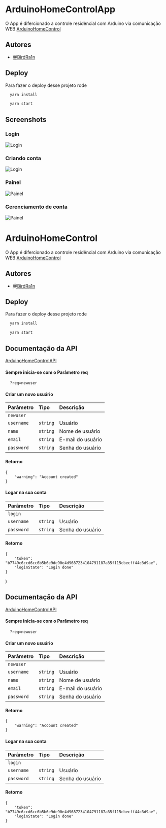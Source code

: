 
# ArduinoHomeControlApp

O App é difercionado a controle residêncial com Arduino via comunicação WEB
[ArduinoHomeControl](https://github.com/birdra1n/ArduinoHomeControl/)

## Autores

- [@BirdRa1n](https://www.github.com/birdra1n)


## Deploy

Para fazer o deploy desse projeto rode

```bash
  yarn install
```
```bash
  yarn start
```


## Screenshots
### Login
![Login](https://thumbs2.imgbox.com/db/4f/aw4JCbGI_t.jpg)
### Criando conta
![Login](https://thumbs2.imgbox.com/e7/b4/Tawc2o1O_t.jpg)
### Painel
![Painel](https://thumbs2.imgbox.com/56/df/d8aoJlYu_t.jpg)
### Gerenciamento de conta
![Painel](https://thumbs2.imgbox.com/0c/62/SAZvmg0G_t.jpg)


# ArduinoHomeControl

O App é difercionado a controle residêncial com Arduino via comunicação WEB
[ArduinoHomeControl](https://github.com/birdra1n/ArduinoHomeControl/)

## Autores

- [@BirdRa1n](https://www.github.com/birdra1n)


## Deploy

Para fazer o deploy desse projeto rode

```bash
  yarn install
```
```bash
  yarn start
```


## Documentação da API
[ArduinoHomeControlAPI](https://apiarduinowebcontrol.herokuapp.com/)


#### Sempre inicia-se com o Parâmetro req 

```http
  ?req=newuser
```

#### Criar um novo usuário

| Parâmetro   | Tipo       | Descrição                           |
| :---------- | :--------- | :---------------------------------- |
| `newuser` |  |  |
| `username` | `string` | Usuário |
| `name` | `string` | Nome de usuário |
| `email` | `string` | E-mail do usuário |
| `password` | `string` | Senha do usuário |

#### Retorno

```http
{
    "warning": "Account created"
}
```

#### Logar na sua conta

| Parâmetro   | Tipo       | Descrição                           |
| :---------- | :--------- | :---------------------------------- |
| `login` |  |  |
| `username` | `string` | Usuário |
| `password` | `string` | Senha do usuário |

#### Retorno

```http
{
    "token": "b7749c6ccd6cc6b5b6e9de90e4d9687234104791187a35f115cbecff44c3d9ae",
    "loginState": "Login done"
}
```



)


## Documentação da API
[ArduinoHomeControlAPI](https://apiarduinowebcontrol.herokuapp.com/)


#### Sempre inicia-se com o Parâmetro req 

```http
  ?req=newuser
```

#### Criar um novo usuário

| Parâmetro   | Tipo       | Descrição                           |
| :---------- | :--------- | :---------------------------------- |
| `newuser` |  |  |
| `username` | `string` | Usuário |
| `name` | `string` | Nome de usuário |
| `email` | `string` | E-mail do usuário |
| `password` | `string` | Senha do usuário |

#### Retorno

```http
{
    "warning": "Account created"
}
```

#### Logar na sua conta

| Parâmetro   | Tipo       | Descrição                           |
| :---------- | :--------- | :---------------------------------- |
| `login` |  |  |
| `username` | `string` | Usuário |
| `password` | `string` | Senha do usuário |

#### Retorno

```http
{
    "token": "b7749c6ccd6cc6b5b6e9de90e4d9687234104791187a35f115cbecff44c3d9ae",
    "loginState": "Login done"
}
```




